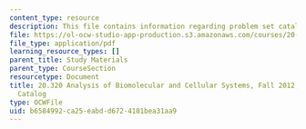 ```yaml
---
content_type: resource
description: This file contains information regarding problem set catalog.
file: https://ol-ocw-studio-app-production.s3.amazonaws.com/courses/20-320-analysis-of-biomolecular-and-cellular-systems-fall-2012/b6584992ca25eabdd6724181bea31aa9_MIT20_320F12_PSET_Catalog.pdf
file_type: application/pdf
learning_resource_types: []
parent_title: Study Materials
parent_type: CourseSection
resourcetype: Document
title: 20.320 Analysis of Biomolecular and Cellular Systems, Fall 2012, Practice Problem
  Catalog
type: OCWFile
uid: b6584992-ca25-eabd-d672-4181bea31aa9
---
```

